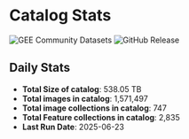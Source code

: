 # Catalog Stats

![GEE Community Datasets](https://img.shields.io/endpoint?url=https://gist.githubusercontent.com/samapriya/34bc0c1280d475d3a69e3b60a706226e/raw/community.json)
![GitHub Release](https://img.shields.io/github/v/release/samapriya/awesome-gee-community-datasets)

## Daily Stats

<!-- START_MARKER -->
* **Total Size of catalog**: 538.05 TB
* **Total images in catalog**: 1,571,497
* **Total image collections in catalog**: 747
* **Total Feature collections in catalog**: 2,835
* **Last Run Date**: 2025-06-23
<!-- END_MARKER -->
